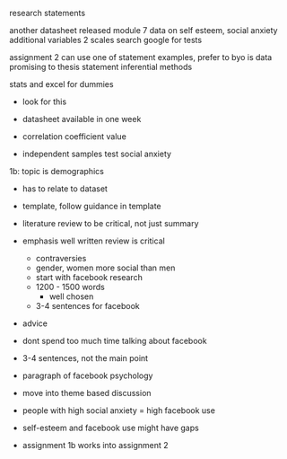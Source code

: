 research statements

another datasheet
released module 7
data on self esteem, social anxiety additional variables
2 scales
search google for tests

assignment 2
can use one of statement examples, prefer to byo
is data promising to thesis statement
inferential methods

stats and excel for dummies
- look for this

- datasheet available in one week
- correlation coefficient value
- independent samples test
social anxiety

1b: topic is demographics

- has to relate to dataset
- template, follow guidance in template
- literature review to be critical, not just summary
- emphasis well written review is critical
	- contraversies
	- gender, women more social than men
	- start with facebook research
	- 1200 - 1500 words
		- well chosen
	- 3-4 sentences for facebook

- advice
- dont spend too much time talking about facebook
- 3-4 sentences, not the main point
- paragraph of facebook psychology
- move into theme based discussion

- people with high social anxiety = high facebook use
- self-esteem and facebook use might have gaps

- assignment 1b works into assignment 2
